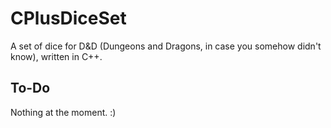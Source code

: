 # CPlusDiceSet

A set of dice for D&amp;D (Dungeons and Dragons, in case you somehow didn't know), written in C++.

## To-Do

Nothing at the moment. :)
